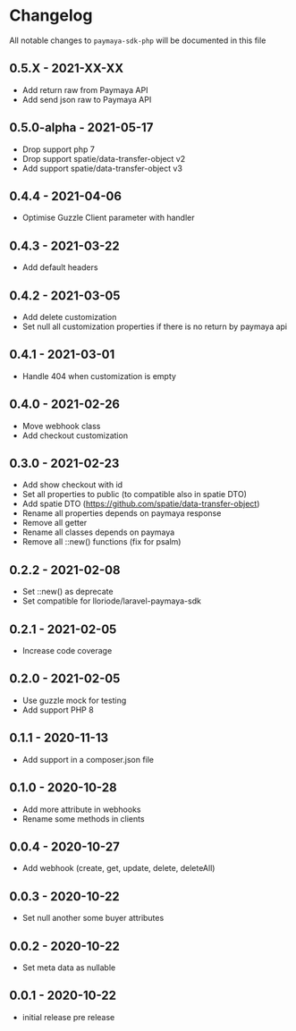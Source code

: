 # Changelog

All notable changes to `paymaya-sdk-php` will be documented in this file

## 0.5.X - 2021-XX-XX

- Add return raw from Paymaya API
- Add send json raw to Paymaya API

## 0.5.0-alpha - 2021-05-17

- Drop support php 7
- Drop support spatie/data-transfer-object v2
- Add support spatie/data-transfer-object v3

## 0.4.4 - 2021-04-06

- Optimise Guzzle Client parameter with handler

## 0.4.3 - 2021-03-22

- Add default headers

## 0.4.2 - 2021-03-05

- Add delete customization
- Set null all customization properties if there is no return by paymaya api

## 0.4.1 - 2021-03-01

- Handle 404 when customization is empty

## 0.4.0 - 2021-02-26

- Move webhook class
- Add checkout customization

## 0.3.0 - 2021-02-23

- Add show checkout with id
- Set all properties to public (to compatible also in spatie DTO)
- Add spatie DTO (https://github.com/spatie/data-transfer-object)
- Rename all properties depends on paymaya response
- Remove all getter
- Rename all classes depends on paymaya
- Remove all ::new() functions (fix for psalm)

## 0.2.2 - 2021-02-08

- Set ::new() as deprecate
- Set compatible for lloriode/laravel-paymaya-sdk

## 0.2.1 - 2021-02-05

- Increase code coverage

## 0.2.0 - 2021-02-05

- Use guzzle mock for testing
- Add support PHP 8

## 0.1.1 - 2020-11-13

- Add support in a composer.json file

## 0.1.0 - 2020-10-28

- Add more attribute in webhooks
- Rename some methods in clients

## 0.0.4 - 2020-10-27

- Add webhook (create, get, update, delete, deleteAll)

## 0.0.3 - 2020-10-22

- Set null another some buyer attributes

## 0.0.2 - 2020-10-22

- Set meta data as nullable

## 0.0.1 - 2020-10-22

- initial release pre release
